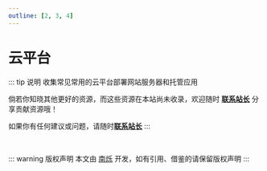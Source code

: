 ```yaml
---
outline: [2, 3, 4]
---
```

<script setup>
import { DATA } from '../data/cloud-platform'
</script>

# 云平台

::: tip 说明
收集常见常用的云平台部署网站服务器和托管应用

倘若你知晓其他更好的资源，而这些资源在本站尚未收录，欢迎随时 <a href='/about/'>**联系站长**</a> 分享贡献资源哦！

如果你有任何建议或问题，请随时<a href='/about/'>**联系站长**</a>
:::

<MNavLinks v-for="{title, items} in DATA" :title="title" :items="items"/>

<br />

::: warning 版权声明
本文由 [南烁](https://github.com/nanshuo0814) 开发，如有引用、借鉴的请保留版权声明
:::

